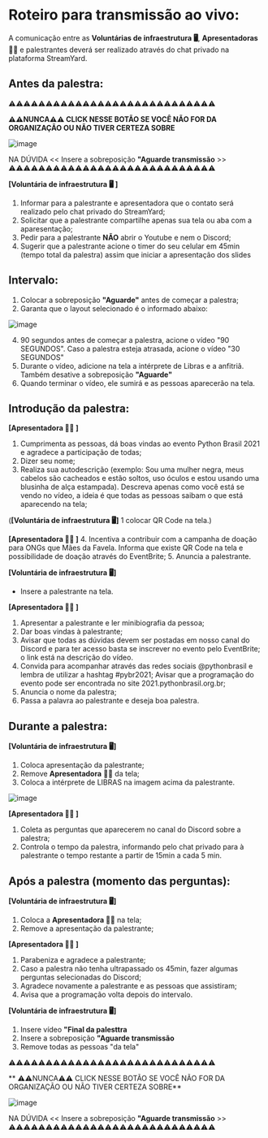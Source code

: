 # Roteiro para transmissão ao vivo:

A comunicação entre as **Voluntárias de infraestrutura :desktop_computer:**, **Apresentadoras :woman_juggling:** e palestrantes deverá ser realizado através do chat privado na plataforma StreamYard.

## Antes da palestra:

⚠️⚠️⚠️⚠️⚠️⚠️⚠️⚠️⚠️⚠️⚠️⚠️⚠️⚠️⚠️⚠️⚠️⚠️⚠️⚠️⚠️⚠️⚠️⚠️⚠️⚠️⚠️⚠️

**⚠️⚠️NUNCA⚠️⚠️ CLICK NESSE BOTÃO SE VOCÊ NÃO FOR DA ORGANIZAÇÃO OU NÃO TIVER CERTEZA SOBRE**

![image](https://user-images.githubusercontent.com/7385097/136955832-dcf38e04-a684-4b54-a6b9-695826c5a297.png)

NA DÚVIDA << Insere a sobreposição **"Aguarde transmissão** >>
⚠️⚠️⚠️⚠️⚠️⚠️⚠️⚠️⚠️⚠️⚠️⚠️⚠️⚠️⚠️⚠️⚠️⚠️⚠️⚠️⚠️⚠️⚠️⚠️⚠️⚠️⚠️⚠️

**[Voluntária de infraestrutura :desktop_computer: ]**

1. Informar para a palestrante e apresentadora que o contato será realizado pelo chat privado do StreamYard;
2. Solicitar que a palestrante compartilhe apenas sua tela ou aba com a aparesentação;
3. Pedir para a palestrante **NÃO** abrir o Youtube e nem o Discord;
4. Sugerir que a palestrante acione o timer do seu celular em 45min (tempo total da palestra) assim que iniciar a apresentação dos slides

## Intervalo:
1. Colocar a sobreposição **"Aguarde"** antes de começar a palestra;
2. Garanta que o layout selecionado é o informado abaixo:

![image](https://user-images.githubusercontent.com/7385097/136731254-2a2a7227-83f2-4805-870b-589f20f67041.png)


4. 90 segundos antes de começar a palestra, acione o vídeo "90 SEGUNDOS". Caso a palestra esteja atrasada, acione o vídeo "30 SEGUNDOS"
5. Durante o vídeo, adicione na tela a intérprete de Libras e a anfitriã. Também desative a sobreposição **"Aguarde"** 
6. Quando terminar o vídeo, ele sumirá e as pessoas aparecerão na tela.

## Introdução da palestra:

**[Apresentadora :woman_juggling: ]**
1. Cumprimenta as pessoas, dá boas vindas ao evento Python Brasil 2021 e agradece a participação de todas;
2. Dizer seu nome;
3. Realiza sua autodescrição (exemplo: Sou uma mulher negra, meus cabelos são cacheados e estão soltos, uso óculos e estou usando uma blusinha de alça estampada). Descreva apenas como você está se vendo no vídeo, a ideia é que todas as pessoas saibam o que está aparecendo na tela;

(**[Voluntária de infraestrutura :desktop_computer:]** 
1 colocar QR Code na tela.)

**[Apresentadora :woman_juggling: ]**
4. Incentiva a contribuir com a campanha de doação para ONGs que Mães da Favela. Informa que existe QR Code na tela e possibilidade de doação através do EventBrite; 
5. Anuncia a palestrante.

**[Voluntária de infraestrutura :desktop_computer:]**

- Insere a palestrante na tela.

**[Apresentadora :woman_juggling: ]**

1. Apresentar a palestrante e ler minibiografia da pessoa;
2. Dar boas vindas à palestrante;
3. Avisar que todas as dúvidas devem ser postadas em nosso canal do Discord e para ter acesso basta se inscrever no evento pelo EventBrite; o link está na descrição do vídeo.
4. Convida para acompanhar através das redes sociais @pythonbrasil e lembra de utilizar a hashtag #pybr2021;
Avisar que a programação do evento pode ser encontrada no site 2021.pythonbrasil.org.br;
5. Anuncia o nome da palestra;
6. Passa a palavra ao palestrante e deseja boa palestra.

## Durante a palestra:

**[Voluntária de infraestrutura :desktop_computer:]**
1. Coloca apresentação da palestrante;
3. Remove **Apresentadora** :woman_juggling: da tela;
4. Coloca a intérprete de LIBRAS na imagem acima da palestrante.

![image](https://github.com/pythonbrasil/pybr2021-org/blob/main/roteiros/assets/CleanShot%202021-10-11%20at%2000.34.28.gif)

**[Apresentadora :woman_juggling: ]**
1. Coleta as perguntas que aparecerem no canal do Discord sobre a palestra;
2. Controla o tempo da palestra, informando pelo chat privado para à palestrante o tempo restante a partir de 15min a cada 5 min.

## Após a palestra (momento das perguntas):

**[Voluntária de infraestrutura :desktop_computer:]**
1. Coloca a **Apresentadora :woman_juggling:** na tela; 
2. Remove a apresentação da palestrante;

**[Apresentadora :woman_juggling: ]**
1. Parabeniza e agradece a palestrante; 
2. Caso a palestra não tenha ultrapassado os 45min, fazer algumas perguntas selecionadas do Discord;
3. Agradece novamente a palestrante e as pessoas que assistiram; 
4. Avisa que a programação volta depois do intervalo.
   
**[Voluntária de infraestrutura :desktop_computer:]**
1. Insere vídeo **"Final da palesttra**
2. Insere a sobreposição **"Aguarde transmissão**
3. Remove todas as pessoas "da tela"

⚠️⚠️⚠️⚠️⚠️⚠️⚠️⚠️⚠️⚠️⚠️⚠️⚠️⚠️⚠️⚠️⚠️⚠️⚠️⚠️⚠️⚠️⚠️⚠️⚠️⚠️⚠️⚠️

** ⚠️⚠️NUNCA⚠️⚠️ CLICK NESSE BOTÃO SE VOCÊ NÃO FOR DA ORGANIZAÇÃO OU NÃO TIVER CERTEZA SOBRE**

![image](https://user-images.githubusercontent.com/7385097/136955832-dcf38e04-a684-4b54-a6b9-695826c5a297.png)

NA DÚVIDA << Insere a sobreposição **"Aguarde transmissão** >>
⚠️⚠️⚠️⚠️⚠️⚠️⚠️⚠️⚠️⚠️⚠️⚠️⚠️⚠️⚠️⚠️⚠️⚠️⚠️⚠️⚠️⚠️⚠️⚠️⚠️⚠️⚠️⚠️


